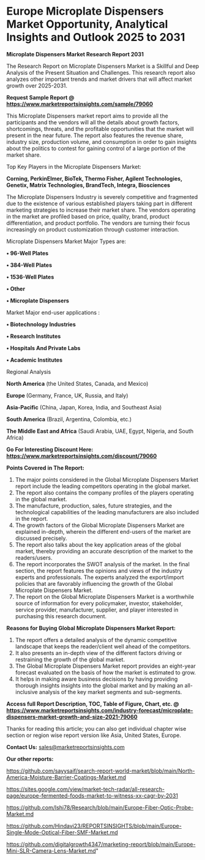 # Europe Microplate Dispensers Market Opportunity, Analytical Insights and Outlook 2025 to 2031

<strong>Microplate Dispensers Market Research Report 2031</strong>

The Research Report on Microplate Dispensers Market is a Skillful and Deep Analysis of the Present Situation and Challenges. This research report also analyzes other important trends and market drivers that will affect market growth over 2025-2031.

<strong>Request Sample Report @ <a href=https://www.marketreportsinsights.com/sample/79060>https://www.marketreportsinsights.com/sample/79060</a></strong>

This Microplate Dispensers market report aims to provide all the participants and the vendors will all the details about growth factors, shortcomings, threats, and the profitable opportunities that the market will present in the near future. The report also features the revenue share, industry size, production volume, and consumption in order to gain insights about the politics to contest for gaining control of a large portion of the market share.

Top Key Players in the Microplate Dispensers Market:

<strong>Corning, PerkinElmer, BioTek, Thermo Fisher, Agilent Technologies, Genetix, Matrix Technologies, BrandTech, Integra, Biosciences</strong>

The Microplate Dispensers Industry is severely competitive and fragmented due to the existence of various established players taking part in different marketing strategies to increase their market share. The vendors operating in the market are profiled based on price, quality, brand, product differentiation, and product portfolio. The vendors are turning their focus increasingly on product customization through customer interaction.

Microplate Dispensers Market Major Types are:

<strong>• 96-Well Plates

• 384-Well Plates

• 1536-Well Plates

• Other

• Microplate Dispensers</strong>

Market Major end-user applications :

<strong>• Biotechnology Industries

• Research Institutes

• Hospitals And Private Labs

• Academic Institutes</strong>

Regional Analysis

</u><strong><b>North America</b></strong> (the United States, Canada, and Mexico)

<strong><b>Europe </b></strong>(Germany, France, UK, Russia, and Italy)

<strong><b>Asia-Pacific</b></strong> (China, Japan, Korea, India, and Southeast Asia)

<strong><b>South America</b></strong> (Brazil, Argentina, Colombia, etc.)

<strong><b>The Middle East and Africa</b></strong> (Saudi Arabia, UAE, Egypt, Nigeria, and South Africa)

<strong>Go For Interesting Discount Here: <a href=https://www.marketreportsinsights.com/discount/79060>https://www.marketreportsinsights.com/discount/79060</a></strong>

<strong>Points Covered in The Report:</strong>
<ol>
  <li>The major points considered in the Global Microplate Dispensers Market report include the leading competitors operating in the global market.</li>
  <li>The report also contains the company profiles of the players operating in the global market.</li>
  <li>The manufacture, production, sales, future strategies, and the technological capabilities of the leading manufacturers are also included in the report.</li>
  <li>The growth factors of the Global Microplate Dispensers Market are explained in-depth, wherein the different end-users of the market are discussed precisely.</li>
  <li>The report also talks about the key application areas of the global market, thereby providing an accurate description of the market to the readers/users.</li>
  <li>The report incorporates the SWOT analysis of the market. In the final section, the report features the opinions and views of the industry experts and professionals. The experts analyzed the export/import policies that are favorably influencing the growth of the Global Microplate Dispensers Market.</li>
  <li>The report on the Global Microplate Dispensers Market is a worthwhile source of information for every policymaker, investor, stakeholder, service provider, manufacturer, supplier, and player interested in purchasing this research document.</li>
</ol>
<strong>Reasons for Buying Global Microplate Dispensers Market Report:</strong>

<ol>
  <li>The report offers a detailed analysis of the dynamic competitive landscape that keeps the reader/client well ahead of the competitors.</li>
  <li>It also presents an in-depth view of the different factors driving or restraining the growth of the global market.</li>
  <li>The Global Microplate Dispensers Market report provides an eight-year forecast evaluated on the basis of how the market is estimated to grow.</li>
  <li>It helps in making aware business decisions by having providing thorough insights insights into the global market and by making an all-inclusive analysis of the key market segments and sub-segments.</li>
</ol>
<strong>Access full Report Description, TOC, Table of Figure, Chart, etc. @ <a href=https://www.marketreportsinsights.com/industry-forecast/microplate-dispensers-market-growth-and-size-2021-79060>https://www.marketreportsinsights.com/industry-forecast/microplate-dispensers-market-growth-and-size-2021-79060</a></strong>


Thanks for reading this article; you can also get individual chapter wise section or region wise report version like Asia, United States, Europe.

<strong>Contact Us:</strong>
sales@marketreportsinsights.com

<strong>Our other reports:</strong>

<a href=https://github.com/sayysaif/search-report-world-market/blob/main/North-America-Moisture-Barrier-Coatings-Market.md>https://github.com/sayysaif/search-report-world-market/blob/main/North-America-Moisture-Barrier-Coatings-Market.md</a>

<a href=https://sites.google.com/view/market-tech-radar/all-research-page/europe-fermented-foods-market-to-witness-xx-cagr-by-2031>https://sites.google.com/view/market-tech-radar/all-research-page/europe-fermented-foods-market-to-witness-xx-cagr-by-2031</a>

<a href=https://github.com/Ishi78/Research/blob/main/Europe-Fiber-Optic-Probe-Market.md>https://github.com/Ishi78/Research/blob/main/Europe-Fiber-Optic-Probe-Market.md</a>

<a href=https://github.com/Hindavi23/REPORTSINSIGHTS/blob/main/Europe-Single-Mode-Optical-Fiber-SMF-Market.md>https://github.com/Hindavi23/REPORTSINSIGHTS/blob/main/Europe-Single-Mode-Optical-Fiber-SMF-Market.md</a>

<a href=https://github.com/digitalgrowth4347/marketing-report/blob/main/Europe-Mini-SLR-Camera-Lens-Market.md>https://github.com/digitalgrowth4347/marketing-report/blob/main/Europe-Mini-SLR-Camera-Lens-Market.md</a>"
